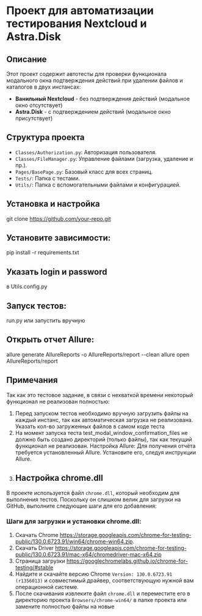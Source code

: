 # Проект для автоматизации тестирования Nextcloud и Astra.Disk

## Описание
Этот проект содержит автотесты для проверки функционала модального окна подтверждения действий при удалении файлов и каталогов в двух инстансах:
- **Ванильный Nextcloud** - без подтверждения действий (модальное окно отсутствует)
- **Astra.Disk** - с подтверждением действий (модальное окно присутствует)

## Структура проекта
- `Classes/Authorization.py`: Авторизация пользователя.
- `Classes/FileManager.py`: Управление файлами (загрузка, удаление и пр.).
- `Pages/BasePage.py`: Базовый класс для всех страниц.
- `Tests/`: Папка с тестами.
- `Utils/`: Папка с вспомогательными файлами и конфигурацией.

## Установка и настройка
git clone https://github.com/your-repo.git

## Установите зависимости:
pip install -r requirements.txt

## Указать login и password
в Utils.config.py

## Запуск тестов:
run.py или запустить вручную

## Открыть отчет Allure:
allure generate AllureReports -o AllureReports/report --clean
allure open AllureReports/report

## Примечания
Так как это тестовое задание, в связи с нехваткой времени некоторый функционал не реализован полностью:
1. Перед запуском тестов необходимо вручную загрузить файлы на каждый инстанс, так как автоматическая загрузка не реализована. 
Указать кол-во загруженных файлов в самом коде теста
2. На момент запуска теста test_modal_window_confirmation_files не должно быть создано директорий (только файлы), так как текущий функционал не реализован.
Настройка Allure: Для получения отчёта требуется установленный Allure. Установите его, следуя инструкции Allure.
3. ## Настройка chrome.dll
В проекте используется файл `chrome.dll`, который необходим для выполнения тестов. Поскольку он слишком велик для загрузки на GitHub, выполните следующие шаги для его добавления:
### Шаги для загрузки и установки chrome.dll:
1. Скачать Chrome https://storage.googleapis.com/chrome-for-testing-public/130.0.6723.91/win64/chrome-win64.zip.
2. Скачать Driver https://storage.googleapis.com/chrome-for-testing-public/130.0.6723.91/mac-x64/chromedriver-mac-x64.zip
3. Страница загрузки https://googlechromelabs.github.io/chrome-for-testing/#stable
4. Найдите и скачайте версию Chrome `Version: 130.0.6723.91 (r1356013)` и совместимый драйвер, соответствующую нужной вам операционной системе.
5. После скачивания извлеките файл `chrome.dll` и переместите его в директорию проекта `Browsers/chrome-win64/` в папке проекта или замените полностью файлы на новые
